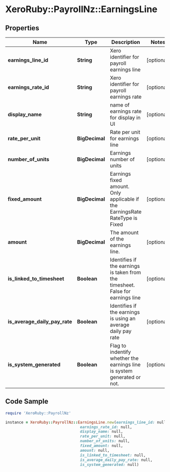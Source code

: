 # XeroRuby::PayrollNz::EarningsLine

## Properties

Name | Type | Description | Notes
------------ | ------------- | ------------- | -------------
**earnings_line_id** | **String** | Xero identifier for payroll earnings line | [optional] 
**earnings_rate_id** | **String** | Xero identifier for payroll earnings rate | [optional] 
**display_name** | **String** | name of earnings rate for display in UI | [optional] 
**rate_per_unit** | **BigDecimal** | Rate per unit for earnings line | [optional] 
**number_of_units** | **BigDecimal** | Earnings number of units | [optional] 
**fixed_amount** | **BigDecimal** | Earnings fixed amount. Only applicable if the EarningsRate RateType is Fixed | [optional] 
**amount** | **BigDecimal** | The amount of the earnings line. | [optional] 
**is_linked_to_timesheet** | **Boolean** | Identifies if the earnings is taken from the timesheet. False for earnings line | [optional] 
**is_average_daily_pay_rate** | **Boolean** | Identifies if the earnings is using an average daily pay rate | [optional] 
**is_system_generated** | **Boolean** | Flag to indentify whether the earnings line is system generated or not. | [optional] 

## Code Sample

```ruby
require 'XeroRuby::PayrollNz'

instance = XeroRuby::PayrollNz::EarningsLine.new(earnings_line_id: null,
                                 earnings_rate_id: null,
                                 display_name: null,
                                 rate_per_unit: null,
                                 number_of_units: null,
                                 fixed_amount: null,
                                 amount: null,
                                 is_linked_to_timesheet: null,
                                 is_average_daily_pay_rate: null,
                                 is_system_generated: null)
```


